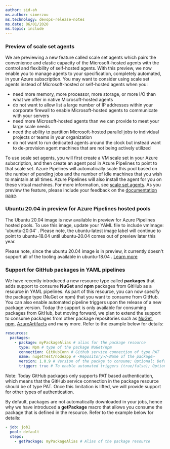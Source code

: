 ```yaml
---
author: sid-ah
ms.author: simerzou
ms.technology: devops-release-notes
ms.date: 06/01/2020
ms.topic: include
---
```


### Preview of scale set agents

We are previewing a new feature called scale set agents which pairs the convenience and elastic capacity of the Microsoft-hosted agents with the control and flexibility of self-hosted agents. With this preview, we now enable you to manage agents to your specification, completely automated, in your Azure subscription. You may want to consider using scale set agents instead of Microsoft-hosted or self-hosted agents when you:

- need more memory, more processor, more storage, or more I/O than what we offer in native Microsoft-hosted agents
- do not want to allow list a large number of IP addresses within your corporate firewall to enable Microsoft-hosted agents to communicate with your servers
- need more Microsoft-hosted agents than we can provide to meet your large scale needs
- need the ability to partition Microsoft-hosted parallel jobs to individual projects or teams in your organization
- do not want to run dedicated agents around the clock but instead want to de-provision agent machines that are not being actively utilized

To use scale set agents, you will first create a VM scale set in your Azure subscription, and then create an agent pool in Azure Pipelines to point to that scale set. Azure Pipelines will automatically scale this pool based on the number of pending jobs and the number of idle machines that you wish to maintain at all times. Azure Pipelines will also install the agent for you on these virtual machines. For more information, see [scale set agents](/azure/devops/pipelines/agents/scale-set-agents?view=azure-devops&preserve-view=true). As you preview the feature, please include your feedback on the [documentation page](/azure/devops/pipelines/agents/scale-set-agents?view=azure-devops&preserve-view=true).

### Ubuntu 20.04 in preview for Azure Pipelines hosted pools

The Ubuntu 20.04 image is now available in preview for Azure Pipelines hosted pools. To use this image, update your YAML file to include vmImage: 'ubuntu-20.04' . Please note, the ubuntu-latest image label will continue to point to ubuntu-18.04 until ubuntu-20.04 comes out of preview later this year.

Please note, since the ubuntu 20.04 image is in preview, it currently doesn't support all of the tooling available in ubuntu-18.04 . [Learn more](https://github.com/actions/virtual-environments/tree/main/images/linux)

### Support for GitHub packages in YAML pipelines

We have recently introduced a new resource type called **packages** that adds support to consume **NuGet** and **npm** packages from GitHub as a resource in YAML pipelines. As part of this resource, you can now specify the package type (NuGet or npm) that you want to consume from GitHub. You can also enable automated pipeline triggers upon the release of a new package version. Today the support is only available for consuming packages from GitHub, but moving forward, we plan to extend the support to consume packages from other package repositories such as [NuGet](https://www.nuget.org), [npm](https://www.npmjs.com), [AzureArtifacts](https://azure.microsoft.com/services/devops/artifacts) and many more. Refer to the example below for details:

```yml
resources:
  packages:
    - package: myPackageAlias # alias for the package resource
      type: Npm # type of the package NuGet/npm
      connection: GitHubConn # Github service connection of type PAT
      name: nugetTest/nodeapp # <Repository>/<Name of the package>
      version: 1.0.9 # Version of the packge to consume; Optional; Defaults to latest
      trigger: true # To enable automated triggers (true/false); Optional; Defaults to no triggers
```

Note: Today GitHub packages only supports PAT based authentication, which means that the GitHub service connection in the package resource should be of type PAT. Once this limitation is lifted, we will provide support for other types of authentication.

By default, packages are not automatically downloaded in your jobs, hence why we have introduced a **getPackage** macro that allows you consume the package that is defined in the resource. Refer to the example below for details:

```yml
- job: job1
  pool: default
  steps:
    - getPackage: myPackageAlias # Alias of the package resource
```